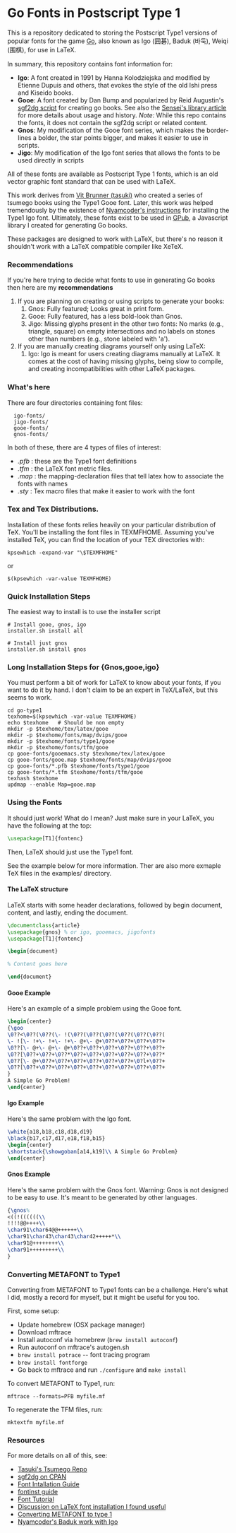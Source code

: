 # Go Fonts in Postscript Type 1

This is a repository dedicated to storing the Postscript Type1 versions of
popular fonts for the game
<a href="https://en.wikipedia.org/wiki/Go_(game)">Go</a>, also known as Igo (囲碁),
Baduk (바둑), Weiqi (围棋), for use in LaTeX.

In summary, this repository contains font information for:

*   **Igo**: A font created in 1991 by Hanna Kolodziejska and modified by
    Etienne Dupuis and others, that evokes the style of the old Ishi press and
    Kiseido books.
*   **Gooe**: A font created by Dan Bump and popularized by Reid Augustin's
    [sgf2dg script](http://search.cpan.org/~reid/Games-Go-Sgf2Dg-4.252/) for
    creating go books. See also the [Sensei's library
    article](http://senseis.xmp.net/?Sgf2dg) for more details about usage and
    history. *Note:* While this repo contains the fonts, it does not contain
    the sgf2dg script or related content.
*   **Gnos**: My modification of the Gooe font series, which makes the
    border-lines a bolder, the star points bigger, and makes it easier to use in
    scripts.
*   **Jigo**: My modification of the Igo font series that allows the fonts to be
    used directly in scripts

All of these fonts are available as Postscript Type 1 fonts, which is an old
vector graphic font standard that can be used with LaTeX.

This work derives from [Vit Brunner (tasuki)](https://github.com/tasuk) who
created a series of tsumego books using the Type1 Gooe font. Later, this work
was helped tremendously by the existence of [Nyamcoder's
instructions](https://github.com/nyamcoder/tex-src/blob/master/baduk/baduk.tex)
for installing the Type1 Igo font. Ultimately, these fonts exist to be used in
[GPub](https://www.github.com/Kashomon/gpub), a Javascript library I created for generating
Go books.

These packages are designed to work with LaTeX, but there's no reason it
shouldn't work with a LaTeX compatible compiler like XeTeX.

### Recommendations

If you're here trying to decide what fonts to use in generating Go books then
here are my **recommendations**

1.  If you are planning on creating or using scripts to generate your books:
    1.  Gnos: Fully featured; Looks great in print form.
    1.  Gooe: Fully featured, has a less bold-look than Gnos.
    1.  Jigo: Missing glyphs present in the other two fonts: No marks (e.g.,
        triangle, square) on empty intersections and no labels on stones other
        than numbers (e.g., stone labeled with 'a').
1.  If you are manually creating diagrams yourself only using LaTeX:
    1.  Igo: Igo is meant for users creating diagrams manually at LaTeX. It
        comes at the cost of having missing glyphs, being slow to compile, and
        creating incompatibilities with other LaTeX packages.

### What's here

There are four directories containing font files:

      igo-fonts/
      jigo-fonts/
      gooe-fonts/
      gnos-fonts/

In both of these, there are 4 types of files of interest:

  - *.pfb* : these are the Type1 font definitions
  - *.tfm* : the LaTeX font metric files.
  - *.map* : the mapping-declaration files that tell latex how to associate the
    fonts with names
  - *.sty* : Tex macro files that make it easier to work with the font

### Tex and Tex Distributions.

Installation of these fonts relies heavily on your particular distribution of TeX.
You'll be installing the font files in TEXMFHOME.  Assuming you've installed
TeX, you can find the location of your TEX directories with:

```shell
kpsewhich -expand-var "\$TEXMFHOME"
```

or

```shell
$(kpsewhich -var-value TEXMFHOME)
```

### Quick Installation Steps
The easiest way to install is to use the installer script

```shell
# Install gooe, gnos, igo
installer.sh install all

# Install just gnos
installer.sh install gnos
```

### Long Installation Steps for {Gnos,gooe,igo}
You must perform a bit of work for LaTeX to know about your fonts, if you want
to do it by hand. I don't claim to be an expert in TeX/LaTeX, but this seems to
work.

```shell
cd go-type1
texhome=$(kpsewhich -var-value TEXMFHOME)
echo $texhome   # Should be non empty
mkdir -p $texhome/tex/latex/gooe
mkdir -p $texhome/fonts/map/dvips/gooe
mkdir -p $texhome/fonts/type1/gooe
mkdir -p $texhome/fonts/tfm/gooe
cp gooe-fonts/gooemacs.sty $texhome/tex/latex/gooe
cp gooe-fonts/gooe.map $texhome/fonts/map/dvips/gooe
cp gooe-fonts/*.pfb $texhome/fonts/type1/gooe
cp gooe-fonts/*.tfm $texhome/fonts/tfm/gooe
texhash $texhome
updmap --enable Map=gooe.map
```

### Using the Fonts

It should just work! What do I mean? Just make sure in your LaTeX, you have the
following at the top:

```latex
\usepackage[T1]{fontenc}
```

Then, LaTeX should just use the Type1 font.

See the example below for more information. Ther are also more exmaple TeX files
in the examples/ directory.

#### The LaTeX structure
LaTeX starts with some header declarations, followed by begin document, content,
and lastly, ending the document.

```latex
\documentclass{article}
\usepackage{gnos} % or igo, gooemacs, jigofonts
\usepackage[T1]{fontenc}

\begin{document}

% Content goes here

\end{document}
```

#### Gooe Example
Here's an example of a simple problem using the Gooe font.

```latex
\begin{center}
{\goo
\0??<\0??(\0??(\- !(\0??(\0??(\0??(\0??(\0??(\0??(
\- ![\- !+\- !+\- !+\- @+\- @+\0??+\0??+\0??+\0??+
\0??[\- @+\- @+\- @+\0??+\0??+\0??+\0??+\0??+\0??+
\0??[\0??+\0??+\0??*\0??+\0??+\0??+\0??+\0??+\0??*
\0??[\- @+\0??+\0??+\0??+\0??+\0??+\0??+\0?l+\0??+
\0??[\0??+\0??+\0??+\0??+\0??+\0??+\0??+\0??+\0??+
}
A Simple Go Problem!
\end{center}
```

#### Igo Example
Here's the same problem with the Igo font.

```latex
\white{a18,b18,c18,d18,d19}
\black{b17,c17,d17,e18,f18,b15}
\begin{center}
\shortstack{\showgoban[a14,k19]\\ A Simple Go Problem}
\end{center}
```

#### Gnos Example
Here's the same problem with the Gnos font. Warning: Gnos is not designed to be
easy to use.  It's meant to be generated by other languages.

```latex
{\gnos%
<((!((((((\\
!!!!@@++++\\
\char91\char64@@++++++\\
\char91\char43\char43\char42+++++*\\
\char91@++++++++\\
\char91+++++++++\\
}
```

### Converting METAFONT to Type1
Converting from METAFONT to Type1 fonts can be a challenge. Here's what I did,
mostly a record for myself, but it might be useful for you too.

First, some setup:

  * Update homebrew (OSX package manager)
  * Download mftrace
  * Install autoconf via homebrew (`brew install autoconf`)
  * Run autoconf on mftrace's autogen.sh
  * `brew install potrace` -- font tracing program
  * `brew install fontforge`
  * Go back to mftrace and run `./configure` and `make install`

To convert METAFONT to Type1, run:

```shell
mftrace --formats=PFB myfile.mf
```

To regenerate the TFM files, run:

```shell
mktextfm myfile.mf
```

### Resources

For more details on all of this, see:

  - [Tasuki's Tsumego Repo](https://github.com/tasuk/tsumego)
  - [sgf2dg on CPAN](http://search.cpan.org/~reid/Games-Go-Sgf2Dg-4.211/sgf2dg)
  - [Font Intallation Guide](
    http://www.ctan.org/tex-archive/info/Type1fonts/fontinstallationguide/)
  - [fontinst guide](
    http://www.ctan.org/tex-archive/fonts/utilities/fontinst/doc/manual/)
  - [Font Tutorial](
    http://www.tug.org/mactex/fonts/fonttutorial-current.html)
  - [Discussion on LaTeX font installation I found useful](
    http://macosx-tex.576846.n2.nabble.com/font-install-July-6-td611560.html)
  - [Converting METAFONT to type 1](
    http://www.ntg.nl/eurotex/szabo.pdf)
  - [Nyamcoder's Baduk work with Igo](https://github.com/nyamcoder/tex-src/blob/master/baduk/baduk.tex)

